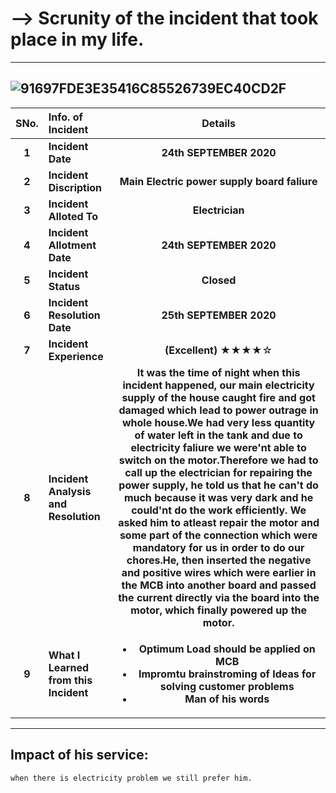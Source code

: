 # --> Scrunity of the incident that took place in my life.
------------

  
![91697FDE3E35416C85526739EC40CD2F](https://user-images.githubusercontent.com/82143446/114302533-1d9ec780-9ae7-11eb-9345-ba89f7509c48.png)
-----------


<!--Tables-->
| **SNo.**| **Info. of Incident** |  **Details** |
| :---:   | :---                 |   :---:           |
|**1**|**Incident Date** |**24th SEPTEMBER 2020** |
|**2**| **Incident Discription** | **Main Electric power supply board faliure**|
|**3**|**Incident Alloted To** |**Electrician** |
|**4**|**Incident Allotment Date** |**24th SEPTEMBER 2020** |
|**5**|**Incident Status** |**Closed** |
|**6**|**Incident Resolution Date** |**25th SEPTEMBER 2020** |
|**7**|**Incident Experience** |**(Excellent)** ★★★★☆|
|**8**|**Incident Analysis and Resolution** |**It was the time of night when this incident happened, our main electricity supply of the house caught fire and got damaged which lead to power outrage in whole house.We had very less quantity of water left in the tank and due to electricity faliure we were'nt able to switch on the motor.Therefore we had to call up the electrician for repairing the power supply, he told us that he can't do much because it was very dark and he could'nt do the work efficiently. We asked him to atleast repair the motor and some part of the connection which were mandatory for us in order to do our chores.He, then inserted the negative and positive wires which were earlier in  the MCB into another board and passed the current directly via the board into the motor, which finally powered up the motor.** |
|**9**|**What I Learned from this Incident** | <ul><li>**Optimum Load should be applied on MCB**</li><li>**Impromtu brainstroming of Ideas for solving customer problems**</li><li>**Man of his words**</li></ul>
-------------
## **Impact of his service**: 

```sh
when there is electricity problem we still prefer him. 
```

